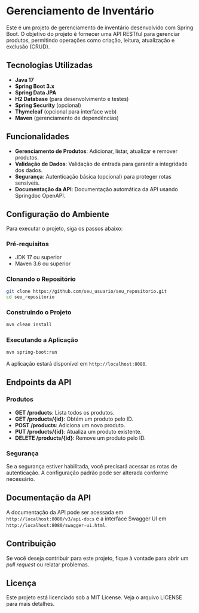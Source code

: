 # Gerenciamento de Inventário

Este é um projeto de gerenciamento de inventário desenvolvido com Spring Boot. O objetivo do projeto é fornecer uma API RESTful para gerenciar produtos, permitindo operações como criação, leitura, atualização e exclusão (CRUD).

## Tecnologias Utilizadas

- **Java 17**
- **Spring Boot 3.x**
- **Spring Data JPA**
- **H2 Database** (para desenvolvimento e testes)
- **Spring Security** (opcional)
- **Thymeleaf** (opcional para interface web)
- **Maven** (gerenciamento de dependências)

## Funcionalidades

- **Gerenciamento de Produtos**: Adicionar, listar, atualizar e remover produtos.
- **Validação de Dados**: Validação de entrada para garantir a integridade dos dados.
- **Segurança**: Autenticação básica (opcional) para proteger rotas sensíveis.
- **Documentação da API**: Documentação automática da API usando Springdoc OpenAPI.

## Configuração do Ambiente

Para executar o projeto, siga os passos abaixo:

### Pré-requisitos

- JDK 17 ou superior
- Maven 3.6 ou superior

### Clonando o Repositório

```bash
git clone https://github.com/seu_usuario/seu_repositorio.git
cd seu_repositorio
````
### Construindo o Projeto

```bash
mvn clean install
```
### Executando a Aplicação

```bash
mvn spring-boot:run
```

A aplicação estará disponível em `http://localhost:8080`.

## Endpoints da API

### Produtos

- **GET /products**: Lista todos os produtos.
- **GET /products/{id}**: Obtém um produto pelo ID.
- **POST /products**: Adiciona um novo produto.
- **PUT /products/{id}**: Atualiza um produto existente.
- **DELETE /products/{id}**: Remove um produto pelo ID.

### Segurança

Se a segurança estiver habilitada, você precisará acessar as rotas de autenticação. A configuração padrão pode ser alterada conforme necessário.

## Documentação da API

A documentação da API pode ser acessada em `http://localhost:8080/v3/api-docs` e a interface Swagger UI em `http://localhost:8080/swagger-ui.html`.

## Contribuição

Se você deseja contribuir para este projeto, fique à vontade para abrir um *pull request* ou relatar problemas.

## Licença

Este projeto está licenciado sob a MIT License. Veja o arquivo LICENSE para mais detalhes.